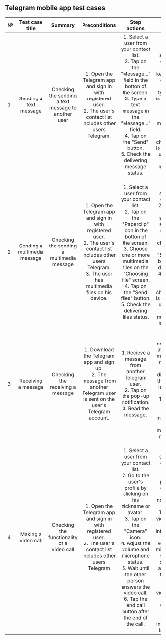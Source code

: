 ## Telegram mobile app test cases ##

| № |        Test case title       |                           Summary                          |                                                                                 Preconditions                                                                                 |                                                                                                                                                   Step actions                                                                                                                                                   |                                                                                                                                                  Actual result                                                                                                                                                  |
|---|:----------------------------:|:----------------------------------------------------------:|:-----------------------------------------------------------------------------------------------------------------------------------------------------------------------------:|:----------------------------------------------------------------------------------------------------------------------------------------------------------------------------------------------------------------------------------------------------------------------------------------------------------------:|:---------------------------------------------------------------------------------------------------------------------------------------------------------------------------------------------------------------------------------------------------------------------------------------------------------------:|
| 1 | Sending a text message       | Checking the sending<br>a text message to <br>another user | 1. Open the Telegram app and sign in with <br>registered user.<br>2. The user's contact list includes other users Telegram.                                                   | 1. Select a user from your contact list.<br>2. Tap on the "Message..." field in the botton of the screen.<br>3. Type a text message in the "Message..." field.<br>4. Tap on the "Send" button.<br>5. Check the delivering message status.                                                                        | 1. The dialog screen is opened.<br>2. The keyboard is opened.<br>3. The typed text is displayed on the screen.<br>4. The message is sent.<br>5. The check mark is displayed under the sent message.                                                                                                             |
| 2 | Sending a multimedia message | Checking the sending a<br>multimedia message               | 1. Open the Telegram app and sign in with<br>registered user.<br>2. The user's contact list includes other users Telegram.<br>3. The user has multimedia files on his device. | 1. Select a user from your contact list.<br>2. Tap on the "Paperclip" icon in the botton of the screen.<br>3. Choose one or more multimedia files on the "Choosing file" screen.<br>4. Tap on the "Send files" button.<br>5. Check the delivering files status.                                                  | 1. The dialog screen is opened.<br>2. The file type selection screen is opened.<br>3. The chosen file and the "Send file" button are displayed.<br>4. The file is sent.<br>5. The check mark is displayed under the sent multimedia message.                                                                    |
| 3 | Receiving a message          | Checking the receiving a<br>message                        | 1. Download the Telegram app and sign up.<br>2. The message from another Telegram user is sent on the<br>user's Telegram account.                                             | 1. Recieve a message from another Telegram user.<br>2. Tap on the pop-up notification.<br>3. Read the message.                                                                                                                                                                                                   | 1. The pop-up notification about new message is received.<br>2. The dialog with the sender is opened in the Telegram app.<br>3. The information from message is received.                                                                                                                                       |
| 4 | Making a video call          | Checking the functionality of a <br>video call             | 1. Open the Telegram app and sign in with registered user.<br>2. The user's contact list includes other users Telegram                                                        | 1. Select a user from your contact list.<br>2. Go to the user's profile by clicking on his nickname or avatar.<br>3. Tap on the "Camera" icon.<br>4. Adjust the volume and microphone status.<br>5. Wait until the other person answers the video call.<br>6. Tap the end call button after the end of the call. | 1. The dialog screen is opened.<br>2. The user's profile is opened.<br>3. The notification about Telegram video call is sent to interlocutor.<br>4. The volume nd microphone status is changed according to user's task.<br>5. The video call is started.<br>6. Video contact with the interlocutor is cut off. |
